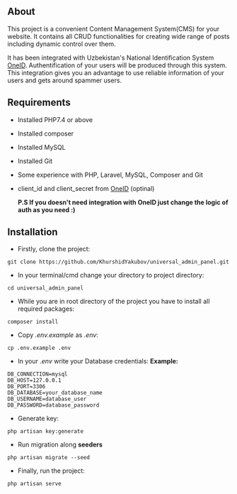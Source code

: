 

## About

This project is a convenient Content Management System(CMS) for your website. It contains all CRUD functionalities for creating wide range of posts including dynamic control over them.  

It has been integrated with Uzbekistan's National Identification System [OneID](https://id.egov.uz/). Authentification of your users will be produced through this system. This integration gives you an advantage to use reliable information of your users and gets around spammer users.

## Requirements

- Installed PHP7.4 or above
- Installed composer
- Installed MySQL 
- Installed Git
- Some experience with PHP, Laravel, MySQL, Composer and Git
- client_id and client_secret from [OneID](https://id.egov.uz/) (optinal)
    
    **P.S If you doesn't need integration with OneID just change the logic of auth as you need :)**

## Installation
- Firstly, clone the project:

```shell
git clone https://github.com/KhurshidYakubov/universal_admin_panel.git
```


- In your terminal/cmd change your directory to project directory:

```shell
cd universal_admin_panel
```


- While you are in root directory of the project you have to install all required packages:

```shell
composer install
```


- Copy _.env.example_ as _.env_:

```shell
cp .env.example .env
```


- In your _.env_ write your Database credentials:
**Example:**
```
DB_CONNECTION=mysql
DB_HOST=127.0.0.1
DB_PORT=3306
DB_DATABASE=your_database_name
DB_USERNAME=database_user
DB_PASSWORD=database_password
```


- Generate key:
```shell
php artisan key:generate
```


- Run migration along **seeders**
```shell
php artisan migrate --seed
```


- Finally, run the project:
```shell
php artisan serve
```
